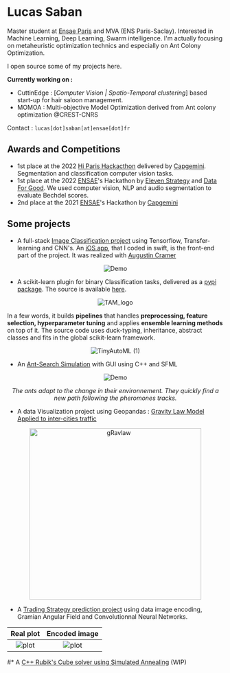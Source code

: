 # Lucas Saban

Master student at [Ensae Paris](https://www.ensae.fr/en/) and MVA (ENS Paris-Saclay). Interested in Machine Learning, Deep Learning, Swarm intelligence. 
I'm actually focusing on metaheuristic optimization technics and especially on Ant Colony Optimization. 

I open source some of my projects here. 

**Currently working on :**
* CuttinEdge : [*Computer Vision | Spatio-Temporal clustering*] based start-up for hair saloon management.
* MOMOA : Multi-objective Model Optimization derived from Ant colony optimization @CREST-CNRS

Contact : ```lucas[dot]saban[at]ensae[dot]fr```

## Awards and Competitions 


* 1st place at the 2022 [Hi Paris Hackacthon](https://hackathon-hi-paris.fr/rewards/) delivered by [Capgemini](https://www.capgemini.com/). Segmentation and classification computer vision tasks. 
* 1st place at the 2022 [ENSAE](https://www.ensae.fr/en/)'s Hackathon by [Eleven Strategy](https://eleven-strategy.com/) and [Data For Good](https://dataforgood.fr/). We used computer vision, NLP and audio segmentation to evaluate Bechdel scores.
* 2nd place at the 2021 [ENSAE](https://www.ensae.fr/en/)'s Hackathon by [Capgemini](https://www.capgemini.com/)

## Some projects


* A full-stack [Image Classification project](https://github.com/iSab01/megazord-backend) using Tensorflow, Transfer-learning and CNN's. An [iOS app](https://github.com/iSab01/megazord_frontend), that I coded in swift, is the front-end part of the project. It was realized with [Augustin Cramer](https://github.com/AugustinCramer)

<div align="center"> 

![Demo](https://github.com/g0bel1n/megazord-backend/blob/main/ressources/demo_megazord.gif)
  
</div>

* A scikit-learn plugin for binary Classification tasks, delivered as a [pypi package](https://pypi.org/project/TinyAutoML/). The source is available [here](https://github.com/g0bel1n/TinyAutoML). 

 <div align="center"> 
  
  ![TAM_logo](https://user-images.githubusercontent.com/73651505/166305225-1a5c6060-7980-426d-8751-ffca4842f18f.png)  
  
 </div>
 
 
In a few words, it builds **pipelines** that handles **preprocessing, feature selection, hyperparameter tuning** and applies **ensemble learning methods** on top of it. The source code uses duck-typing, inheritance, abstract classes and fits in the global scikit-learn framework.
 
 <div align="center"> 
  
  ![TinyAutoML (1)](https://user-images.githubusercontent.com/73651505/166305266-c171b3bd-cd7e-4164-b59e-16fcb4a2cf7e.png)
  
 </div>


* An [Ant-Search Simulation](https://github.com/g0bel1n/Avengers_AntGame) with GUI using C++ and SFML

<div align=center>
  
![Demo](https://github.com/g0bel1n/Avengers_AntGame/blob/master/ressources/ant_gif.gif)
  
 *The ants adapt to the change in their environnement. They quickly find a new path following the pheromones tracks.*
  
</div>

* A data Visualization project using Geopandas : [Gravity Law Model Applied to inter-cities traffic](https://github.com/iSab01/gravlaw-model)

<div align=center>
<img src="https://github.com/iSab01/gravlaw-model/blob/master/ressources/GravLawModel_France.png" alt="gRavlaw" width="400"/>
</div>

* A [Trading Strategy prediction project](https://github.com/iSab01/deep-FinGAF) using data image encoding, Gramian Angular Field and Convolutionnal Neural Networks.

Real plot             |  Encoded image
:-------------------------:|:-------------------------:
![plot](https://github.com/iSab01/deep-FinGAF/blob/master/ressources/SwedishLeaf_example_plot_14.png)|![plot](https://github.com/iSab01/deep-FinGAF/blob/master/ressources/SwedishLeaf_example_encoded_14.png) 
  
#* A [C++ Rubik's Cube solver using Simulated Annealing](https://github.com/g0bel1n/cKube) (WIP)

<!---(* A [ML applied to trading strategy project](https://github.com/iSab01/ML_Trading_project), realized for as an academic project with Héléna Perrier 

*Slide 5*       | *Slide 8*
 :-------------------------:|:-------------------------:
 ![plot](https://github.com/iSab01/ML_Trading_project/blob/recherches/ressources/Capture%20d%E2%80%99e%CC%81cran%202021-07-12%20a%CC%80%2010.13.23.png)|![plot](https://github.com/iSab01/ML_Trading_project/blob/recherches/ressources/Capture%20d%E2%80%99e%CC%81cran%202021-07-12%20a%CC%80%2010.13.36.png)
)
-->
